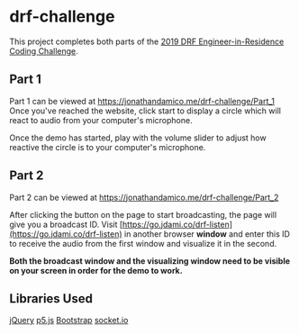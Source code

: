 # drf-challenge
This project completes both parts of the [2019 DRF Engineer-in-Residence Coding Challenge](https://drf-eng-app-2019.herokuapp.com/).

## Part 1
Part 1 can be viewed at https://jonathandamico.me/drf-challenge/Part_1
Once you've reached the website, click start to display a circle which will react to audio from your computer's microphone.

Once the demo has started, play with the volume slider to adjust how reactive the circle is to your computer's microphone.

## Part 2
Part 2 can be viewed at https://jonathandamico.me/drf-challenge/Part_2

After clicking the button on the page to start broadcasting, the page will give you a broadcast ID. Visit [https://go.jdami.co/drf-listen](https://go.jdami.co/drf-listen) in another browser **window** and enter this ID to receive the audio from the first window and visualize it in the second.

**Both the broadcast window and the visualizing window need to be visible on your screen in order for the demo to work.**

## Libraries Used

[jQuery](https://jquery.com/)
[p5.js](https://p5js.org/)
[Bootstrap](https://getbootstrap.com/)
[socket.io](https://socket.io/)